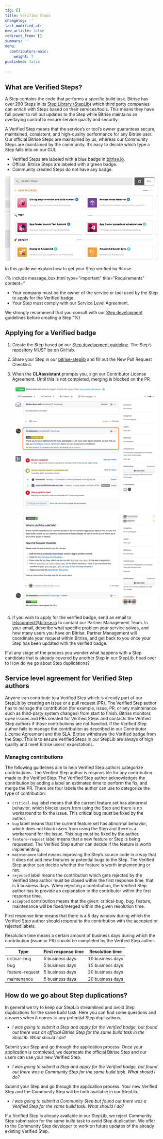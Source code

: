 ```yaml
---
tag: []
title: Verified Steps
changelog: ''
last_modified_at: 
new_article: false
redirect_from: []
summary: ''
menu:
  contributors-main:
    weight: 7
published: false

---
```

## What are Verified Steps?

A Step contains the code that performs a specific build task. Bitrise has over 200 Steps in its [Step Library (StepLib)](https://github.com/bitrise-io/bitrise-steplib) which third party companies can enrich with Steps based on their services/tools. This means they have full power to roll out updates to the Step while Bitrise maintains an overlaying control to ensure service quality and security.

A Verified Step means that the service’s or tool’s owner guarantees secure, maintained, consistent, and high-quality performance for any Bitrise user. Our official Bitrise Steps are maintained by us, whereas our Community Steps are maintained by the community. It’s easy to decide which type a Step falls into on our GUI.

* Verified Steps are labeled with a blue badge in [bitrise.io](http://bitrise.io/ "http://bitrise.io").
* Official Bitrise Steps are labeled with a green badge.
* Community created Steps do not have any badge.

![](/img/verifiedsteplist.jpg)

In this guide we explain how to get your Step verified by Bitrise.

{% include message_box.html type="important" title="Requirements" content="

* Your company must be the owner of the service or tool used by the Step to apply for the Verified badge.
* Your Step must comply with our Service Level Agreement.

We strongly recommend that you consult with our [Step development ](/contributors/create-your-own-step/) guidelines before creating a Step."%}

## Applying for a Verified badge

1. Create the Step based on our [Step development guideline](https://devcenter.bitrise.io/contributors/create-your-own-step/ "https://devcenter.bitrise.io/contributors/create-your-own-step/"). The Step’s repository MUST be on GitHub.
2. Share your Step in our [bitrise-steplib](https://github.com/bitrise-io/bitrise-steplib) and fill out the New Pull Request Checklist.
3. When the **CLAassistant** prompts you, sign our Contributor License Agreement. Until this is not completed, merging is blocked on the PR.

   ![](/img/cla.jpg)

   ![](/img/checklist.jpg)
4. If you wish to apply for the verified badge, send an email to [letsconnect@bitrise.io](mailto:letsconnect@bitrise.io) to contact our Partner Management Team. In your email, describe what specific problem your service solves, and how many users you have on Bitrise. Partner Management will coordinate your request within Bitrise, and get back to you once your Step has been updated with the verified badge.

If at any stage of the process you wonder what happens with a Step candidate that is already covered by another Step in our StepLib, head over to How do we go about Step duplications?

## Service level agreement for Verified Step authors

Anyone can contribute to a Verified Step which is already part of our StepLib by creating an issue or a pull request (PR). The Verified Step author has to manage the contribution (for example, issue, PR, or any maintenance such as third-party system changes) from start to finish. Bitrise monitors open issues and PRs created for Verified Steps and contacts the Verified Step authors if those contributions are not handled. If the Verified Step author fails to manage the contribution as described in our Contributor License Agreement and this SLA, Bitrise withdraws the Verified badge from the Step. This is to ensure Verified Steps in our StepLib are always of high quality and meet Bitrise users' expectations.

### Managing contributions

The following guidelines aim to help Verified Step authors categorize contributions. The Verified Step author is responsible for any contribution made to the Verified Step. The Verified Step author acknowledges the contribution by adding a label an estimated time to perform the fix, and merge the PR. There are four labels the author can use to categorize the type of contribution:

* `critical-bug` label means that the current feature set has abnormal behavior, which blocks users from using the Step and there is no workaround to fix the issue. This critical bug must be fixed by the author.
* `bug` label means that the current feature set has abnormal behavior, which does not block users from using the Step and there is a workaround for the issue. This bug must be fixed by the author.
* `feature-request` label means that a new feature or Step is being requested. The Verified Step author can decide if the feature is worth implementing.
* `maintenance` label means improving the Step’s source code in a way that it does not add new features or potential bugs to the Step. The Verified Step author can decide whether the feature is worth implementing or not.
* `rejected` label means the contribution which gets rejected by the Verified Step author must be closed within the first response time, that is 5 business days. When rejecting a contribution, the Verified Step author has to provide an explanation to the contributor within the first response time.
* `accepted` contribution means that the given: critical-bug, bug, feature, maintenance will be fixed/merged within the given resolution time.

First response time means that there is a 5 day window during which the Verified Step author should respond to the contribution with the accepted or rejected labels.

Resolution time means a certain amount of business days during which the contribution (issue or PR) should be completed by the Verified Step author.

| Type | First response time | Resolution time |
| --- | --- | --- |
| critical-bug | 5 business days | 10 business days |
| bug | 5 business days | 15 business days |
| feature-request | 5 business days | 20 business days |
| maintenance | 5 business days | 20 business days |

## How do we go about Step duplications?

In general we try to keep our StepLib streamlined and avoid Step duplications for the same build task. Here you can find some questions and answers when it comes to any potential Step duplications.

* _I was going to submit a Step and apply for the Verified badge, but found out there was an official Bitrise Step for the same build task in the StepLib. What should I do?_

Submit your Step and go through the application process. Once your application is completed, we deprecate the official Bitrise Step and our users can use your new Verified Step.

* _I was going to submit a Step and apply for the Verified badge, but found out there was a Community Step for the same build task. What should I do?_

Submit your Step and go through the application process. Your new Verified Step and the Community Step will be both available in our StepLib.

* _I was going to submit a Community Step but found out there was a Verified Step for the same build task. What should I do?_

If a Verified Step is already available in our StepLib, we reject Community Step submission for the same build task to avoid Step duplication. We offer to the Community Step developer to work on future updates of the already existing Verified Step.